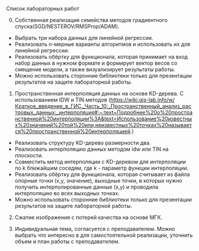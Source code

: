 Список лабораторных работ

0) Собственная реализация семейства методов градиентного спуска(SGD/NESTEROV/RMSProp/ADAM).
* Выбрать три набора данных для линейной регрессии.
* Реализовать n-мерные варианты алгоритмов и использовать их  для линейной регрессии.
* Реализовать обёртку для функционала, которая принимает на вход набор данных в нужном формате и формирует вектор весов со смещение модели, а также визуализирует результаты работы.
* Mожно использовать сторонние библиотеки только для презентации результатов на защите лабораторной работы.


1) Пространственная интерполяция данных на основе KD-дерева. С использованием IDW и TIN методов (https://wiki.gis-lab.info/w/Краткое_введение_в_ГИС._Часть_10:_Пространственный_анализ_растровых_данных:_интерполяция#:~:text=Подробнее%20о%20пространственной%20интерполяции%3A&text=Использование%20известных%20значений%20той%20или,неизвестных%20точках%20называется%20пространственной%20интерполяцией.)
* Реализовать структуру KD-дерево размерности два.
* Реализовать интерполяцию данных методом idw или TIN на плоскости.
* Совместить метод интерполяции с KD-деревом для интерполяции по k ближайшим соседям, где k - параметр функции интерполяции.
* Реализовать обёртку для функционала, которая считывает из файла опорные точки (x,y, значение), выходные точки, в которых нужно получить интерполированные данные (x,y) и проводила интерполяцию во всех выходных точках.
* Mожно использовать сторонние библиотеки только для презентации результатов на защите лабораторной работы.

2) Сжатие изображения с потерей качества на основе МГК.


3) Индивидуальная тема, согласуется с преподавателем. Можно выбрать что интересно в для самостоятельной реализации, уточнить объем и план работы с преподавателем. 

